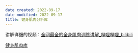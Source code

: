 ```yaml
---
date created: 2022-09-17
date modified: 2022-09-17
title: 健身肌肉分析库
---
```

讲解详细的视频：[全网最全的全身肌肉训练讲解_哔哩哔哩_bilibili](https://www.bilibili.com/video/BV1344y1e7ur?spm_id_from=333.337.search-card.all.click&vd_source=c16ee9cfb2023d2af8428dbfe604b72f)

[健身肌肉库](https://www.notion.so/oldwinter/88957f5d92834dd8893add3532c6d0e1)